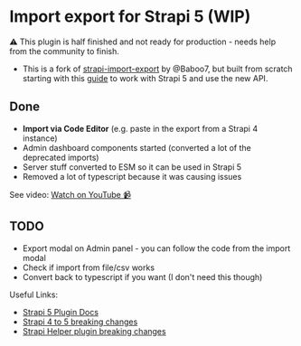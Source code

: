# Import export for Strapi 5 (WIP)

⚠️ This plugin is half finished and not ready for production - needs help from the community to finish.

- This is a fork of [strapi-import-export](https://github.com/Baboo7/strapi-plugin-import-export-entries) by @Baboo7, but built from scratch starting with this [guide](https://docs.strapi.io/dev-docs/plugins/development/create-a-plugin) to work with Strapi 5 and use the new API.

## Done
- **Import via Code Editor** (e.g. paste in the export from a Strapi 4 instance)
- Admin dashboard components started (converted a lot of the deprecated imports)
- Server stuff converted to ESM so it can be used in Strapi 5
- Removed a lot of typescript because it was causing issues

See video:
[Watch on YouTube 📹](https://youtu.be/9TlyBMAC1xY)

## TODO
- Export modal on Admin panel - you can follow the code from the import modal
- Check if import from file/csv works
- Convert back to typescript if you want (I don't need this though)

Useful Links:
- [Strapi 5 Plugin Docs](https://docs.strapi.io/dev-docs/plugins/development/create-a-plugin)
- [Strapi 4 to 5 breaking changes](https://docs.strapi.io/dev-docs/migration/v4-to-v5/breaking-changes)
- [Strapi Helper plugin breaking changes](https://docs.strapi.io/dev-docs/migration/v4-to-v5/additional-resources/helper-plugin)
